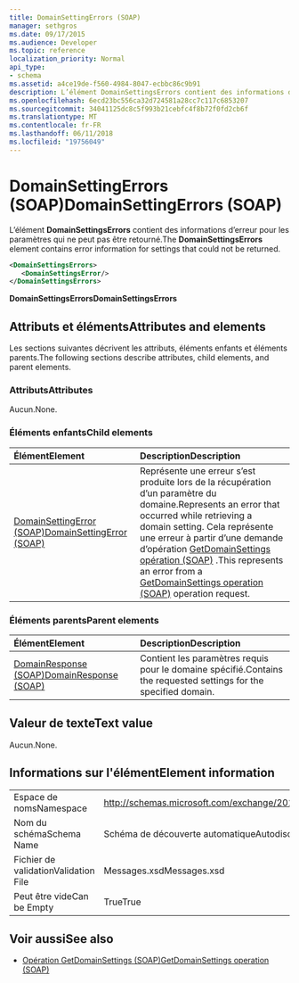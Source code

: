```yaml
---
title: DomainSettingErrors (SOAP)
manager: sethgros
ms.date: 09/17/2015
ms.audience: Developer
ms.topic: reference
localization_priority: Normal
api_type:
- schema
ms.assetid: a4ce19de-f560-4984-8047-ecbbc86c9b91
description: L’élément DomainSettingsErrors contient des informations d’erreur pour les paramètres qui ne peut pas être retourné.
ms.openlocfilehash: 6ecd23bc556ca32d724581a28cc7c117c6853207
ms.sourcegitcommit: 34041125dc8c5f993b21cebfc4f8b72f0fd2cb6f
ms.translationtype: MT
ms.contentlocale: fr-FR
ms.lasthandoff: 06/11/2018
ms.locfileid: "19756049"
---
```

# <a name="domainsettingerrors-soap"></a><span data-ttu-id="4dec6-103">DomainSettingErrors (SOAP)</span><span class="sxs-lookup"><span data-stu-id="4dec6-103">DomainSettingErrors (SOAP)</span></span>

<span data-ttu-id="4dec6-104">L’élément **DomainSettingsErrors** contient des informations d’erreur pour les paramètres qui ne peut pas être retourné.</span><span class="sxs-lookup"><span data-stu-id="4dec6-104">The **DomainSettingsErrors** element contains error information for settings that could not be returned.</span></span> 
  
```XML
<DomainSettingsErrors>
   <DomainSettingsError/>
</DomainSettingsErrors>
```

 <span data-ttu-id="4dec6-105">**DomainSettingsErrors**</span><span class="sxs-lookup"><span data-stu-id="4dec6-105">**DomainSettingsErrors**</span></span>
## <a name="attributes-and-elements"></a><span data-ttu-id="4dec6-106">Attributs et éléments</span><span class="sxs-lookup"><span data-stu-id="4dec6-106">Attributes and elements</span></span>

<span data-ttu-id="4dec6-107">Les sections suivantes décrivent les attributs, éléments enfants et éléments parents.</span><span class="sxs-lookup"><span data-stu-id="4dec6-107">The following sections describe attributes, child elements, and parent elements.</span></span>
  
### <a name="attributes"></a><span data-ttu-id="4dec6-108">Attributs</span><span class="sxs-lookup"><span data-stu-id="4dec6-108">Attributes</span></span>

<span data-ttu-id="4dec6-109">Aucun.</span><span class="sxs-lookup"><span data-stu-id="4dec6-109">None.</span></span>
  
### <a name="child-elements"></a><span data-ttu-id="4dec6-110">Éléments enfants</span><span class="sxs-lookup"><span data-stu-id="4dec6-110">Child elements</span></span>

|<span data-ttu-id="4dec6-111">**Élément**</span><span class="sxs-lookup"><span data-stu-id="4dec6-111">**Element**</span></span>|<span data-ttu-id="4dec6-112">**Description**</span><span class="sxs-lookup"><span data-stu-id="4dec6-112">**Description**</span></span>|
|:-----|:-----|
|[<span data-ttu-id="4dec6-113">DomainSettingError (SOAP)</span><span class="sxs-lookup"><span data-stu-id="4dec6-113">DomainSettingError (SOAP)</span></span>](domainsettingerror-soap.md) <br/> |<span data-ttu-id="4dec6-114">Représente une erreur s’est produite lors de la récupération d’un paramètre du domaine.</span><span class="sxs-lookup"><span data-stu-id="4dec6-114">Represents an error that occurred while retrieving a domain setting.</span></span> <span data-ttu-id="4dec6-115">Cela représente une erreur à partir d’une demande d’opération [GetDomainSettings opération (SOAP)](getdomainsettings-operation-soap.md) .</span><span class="sxs-lookup"><span data-stu-id="4dec6-115">This represents an error from a [GetDomainSettings operation (SOAP)](getdomainsettings-operation-soap.md) operation request.</span></span>  <br/> |
   
### <a name="parent-elements"></a><span data-ttu-id="4dec6-116">Éléments parents</span><span class="sxs-lookup"><span data-stu-id="4dec6-116">Parent elements</span></span>

|<span data-ttu-id="4dec6-117">**Élément**</span><span class="sxs-lookup"><span data-stu-id="4dec6-117">**Element**</span></span>|<span data-ttu-id="4dec6-118">**Description**</span><span class="sxs-lookup"><span data-stu-id="4dec6-118">**Description**</span></span>|
|:-----|:-----|
|[<span data-ttu-id="4dec6-119">DomainResponse (SOAP)</span><span class="sxs-lookup"><span data-stu-id="4dec6-119">DomainResponse (SOAP)</span></span>](domainresponse-soap.md) <br/> |<span data-ttu-id="4dec6-120">Contient les paramètres requis pour le domaine spécifié.</span><span class="sxs-lookup"><span data-stu-id="4dec6-120">Contains the requested settings for the specified domain.</span></span>  <br/> |
   
## <a name="text-value"></a><span data-ttu-id="4dec6-121">Valeur de texte</span><span class="sxs-lookup"><span data-stu-id="4dec6-121">Text value</span></span>

<span data-ttu-id="4dec6-122">Aucun.</span><span class="sxs-lookup"><span data-stu-id="4dec6-122">None.</span></span>
  
## <a name="element-information"></a><span data-ttu-id="4dec6-123">Informations sur l'élément</span><span class="sxs-lookup"><span data-stu-id="4dec6-123">Element information</span></span>

|||
|:-----|:-----|
|<span data-ttu-id="4dec6-124">Espace de noms</span><span class="sxs-lookup"><span data-stu-id="4dec6-124">Namespace</span></span>  <br/> |http://schemas.microsoft.com/exchange/2010/Autodiscover  <br/> |
|<span data-ttu-id="4dec6-125">Nom du schéma</span><span class="sxs-lookup"><span data-stu-id="4dec6-125">Schema Name</span></span>  <br/> |<span data-ttu-id="4dec6-126">Schéma de découverte automatique</span><span class="sxs-lookup"><span data-stu-id="4dec6-126">Autodiscover schema</span></span>  <br/> |
|<span data-ttu-id="4dec6-127">Fichier de validation</span><span class="sxs-lookup"><span data-stu-id="4dec6-127">Validation File</span></span>  <br/> |<span data-ttu-id="4dec6-128">Messages.xsd</span><span class="sxs-lookup"><span data-stu-id="4dec6-128">Messages.xsd</span></span>  <br/> |
|<span data-ttu-id="4dec6-129">Peut être vide</span><span class="sxs-lookup"><span data-stu-id="4dec6-129">Can be Empty</span></span>  <br/> |<span data-ttu-id="4dec6-130">True</span><span class="sxs-lookup"><span data-stu-id="4dec6-130">True</span></span>  <br/> |
   
## <a name="see-also"></a><span data-ttu-id="4dec6-131">Voir aussi</span><span class="sxs-lookup"><span data-stu-id="4dec6-131">See also</span></span>

- [<span data-ttu-id="4dec6-132">Opération GetDomainSettings (SOAP)</span><span class="sxs-lookup"><span data-stu-id="4dec6-132">GetDomainSettings operation (SOAP)</span></span>](getdomainsettings-operation-soap.md)

